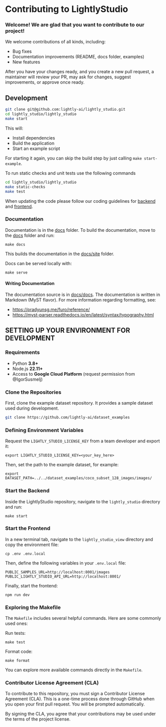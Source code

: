 # Contributing to LightlyStudio
### Welcome! We are glad that you want to contribute to our project!
We welcome contributions of all kinds, including:  
- Bug fixes  
- Documentation improvements (README, docs folder, examples)  
- New features

After you have your changes ready, and you create a new pull request, a maintainer will review your PR, may ask for changes, suggest improvements, or approve once ready.

## Development


```bash
git clone git@github.com:lightly-ai/lightly_studio.git
cd lightly_studio/lightly_studio
make start
```

This will:
- Install dependencies
- Build the application
- Start an example script

For starting it again, you can skip the build step by just calling `make start-example`.

To run static checks and unit tests use the following commands

```bash
cd lightly_studio/lightly_studio
make static-checks
make test
```

When updating the code please follow our coding guidelines for [backend](./docs/coding-guidelines/backend.md) and [frontend](./docs/coding-guidelines/frontend.md).

### Documentation

Documentation is in the [docs](./lightly_studio/docs) folder. To build the documentation, move to the [docs](./lightly_studio/docs) folder and run:

```
make docs
```
This builds the documentation in the [docs/site](./lightly_studio/docs/site) folder.


Docs can be served locally with:

```
make serve
```

#### Writing Documentation

The documentation source is in [docs/docs](./lightly_studio/docs/docs). The documentation is
written in Markdown (MyST flavor). For more information regarding formatting, see:

- https://pradyunsg.me/furo/reference/
- https://myst-parser.readthedocs.io/en/latest/syntax/typography.html

## SETTING UP YOUR ENVIRONMENT FOR DEVELOPMENT

### Requirements
- Python **3.8+**
- Node.js **22.11+**
- Access to **Google Cloud Platform** (request permission from @IgorSusmelj)

### Clone the Repositories

First, clone the example dataset repository. It provides a sample dataset used during development.

```bash
git clone https://github.com/lightly-ai/dataset_examples
```

### Defining Environment Variables

Request the `LIGHTLY_STUDIO_LICENSE_KEY` from a team developer and export it:

```shell
export LIGHTLY_STUDIO_LICENSE_KEY=<your_key_here>
```

Then, set the path to the example dataset, for example:

```shell
export DATASET_PATH=../../dataset_examples/coco_subset_128_images/images/
```

### Start the Backend

Inside the LightlyStudio repository, navigate to the `lightly_studio` directory and run:

```shell
make start
```

### Start the Frontend

In a new terminal tab, navigate to the `lightly_studio_view` directory and copy the environment file:

```shell
cp .env .env.local
```

Then, define the following variables in your `.env.local` file:

```
PUBLIC_SAMPLES_URL=http://localhost:8001/images
PUBLIC_LIGHTLY_STUDIO_API_URL=http://localhost:8001/
```

Finally, start the frontend:

```shell
npm run dev
```

### Exploring the Makefile

The `Makefile` includes several helpful commands. Here are some commonly used ones:

Run tests:

```shell
make test
```

Format code:

```shell
make format
```

You can explore more available commands directly in the `Makefile`.

### Contributor License Agreement (CLA)

To contribute to this repository, you must sign a Contributor License Agreement (CLA).
This is a one-time process done through GitHub when you open your first pull request.
You will be prompted automatically.

By signing the CLA, you agree that your contributions may be used under the terms of the project license.
